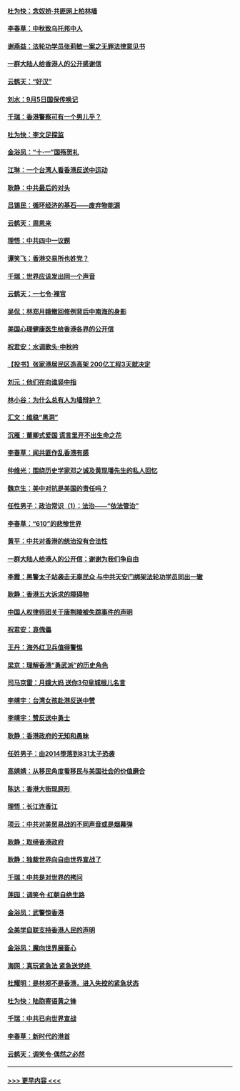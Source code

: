 #### [吐为快：念奴娇‧共匪网上柏林墙](../pages/nsc993/n11519122.md?t=09131555) 
#### [李春草：中秋致乌托邦中人](../pages/nsc993/n11518776.md?t=09131555) 
#### [谢燕益：法轮功学员张莉敏一案之无罪法律意见书](../pages/nsc993/n11517600.md?t=09131555) 
#### [一群大陆人给香港人的公开感谢信](../pages/nsc993/n11514797.md?t=09131555) 
#### [云鹤天：“好汉”](../pages/nsc993/n11513536.md?t=09131555) 
#### [刘水：9月5日国保传唤记](../pages/nsc993/n11513460.md?t=09131555) 
#### [千瑞：香港警察可有一个男儿乎？](../pages/nsc993/n11513109.md?t=09131555) 
#### [吐为快：李文足探监](../pages/nsc993/n11509622.md?t=09131555) 
#### [金浴凤：“十‧一”国殇贺礼](../pages/nsc993/n11509593.md?t=09131555) 
#### [江琳：一个台湾人看香港反送中运动](../pages/nsc993/n11509211.md?t=09131555) 
#### [耿静：中共最后的对头](../pages/nsc993/n11508308.md?t=09131555) 
#### [吕锡民：循环经济的基石——废弃物能源](../pages/nsc993/n11508212.md?t=09131555) 
#### [云鹤天：周恩来](../pages/nsc993/n11508055.md?t=09131555) 
#### [理悟：中共四中一议题](../pages/nsc993/n11507782.md?t=09131555) 
#### [谭笑飞：香港交易所也姓党？](../pages/nsc993/n11507753.md?t=09131555) 
#### [千瑞：世界应该发出同一个声音](../pages/nsc993/n11507290.md?t=09131555) 
#### [云鹤天：一七令‧裸官](../pages/nsc993/n11507177.md?t=09131555) 
#### [吴侃：林郑月娥撤回修例背后中南海的身影](../pages/nsc993/n11506876.md?t=09131555) 
#### [美国心理健康医生给香港各界的公开信](../pages/nsc993/n11506809.md?t=09131555) 
#### [祝君安：水调歌头‧中秋吟](../pages/nsc993/n11506758.md?t=09131555) 
#### [【投书】张家港居民区造高架 200亿工程3天就决定](../pages/nsc993/n11506682.md?t=09131555) 
#### [刘元：他们在向谁竖中指](../pages/nsc993/n11505384.md?t=09131555) 
#### [林小谷：为什么总有人为墙辩护？](../pages/nsc993/n11505226.md?t=09131555) 
#### [汇文：维稳“黑洞”](../pages/nsc993/n11504347.md?t=09131555) 
#### [沉雁：董卿式爱国 谎言里开不出生命之花](../pages/nsc993/n11503215.md?t=09131555) 
#### [李春草：闻共匪作乱香港有感](../pages/nsc993/n11503072.md?t=09131555) 
#### [仲维光：围绕历史学家邓之诚及黄现璠先生的私人回忆](../pages/nsc993/n11501330.md?t=09131555) 
#### [魏京生：美中对抗是美国的责任吗？](../pages/nsc993/n11500723.md?t=09131555) 
#### [任性男子：政治常识（1）：法治——“依法管治”](../pages/nsc993/n11500791.md?t=09131555) 
#### [李春草：“610”的悲惨世界](../pages/nsc993/n11501141.md?t=09131555) 
#### [黄平：中共对香港的统治没有合法性](../pages/nsc993/n11499473.md?t=09131555) 
#### [一群大陆人给港人的公开信：谢谢为我们争自由](../pages/nsc993/n11500402.md?t=09131555) 
#### [李霞：黑警太子站袭击无辜民众 与中共天安门绑架法轮功学员同出一辙](../pages/nsc993/n11499805.md?t=09131555) 
#### [耿静：香港五大诉求的障碍物](../pages/nsc993/n11497578.md?t=09131555) 
#### [中国人权律师团关于唐荆陵被失踪事件的声明](../pages/nsc993/n11500014.md?t=09131555) 
#### [祝君安：哀傀儡](../pages/nsc993/n11499776.md?t=09131555) 
#### [王丹：海外红卫兵值得警惕](../pages/nsc993/n11498138.md?t=09131555) 
#### [梁京：理解香港“勇武派”的历史角色](../pages/nsc993/n11498006.md?t=09131555) 
#### [司马京雷：月娥大妈  送你3句皇城根儿名言](../pages/nsc993/n11497885.md?t=09131555) 
#### [李靖宇：台湾女孩赴港反送中赞](../pages/nsc993/n11497721.md?t=09131555) 
#### [李靖宇：赞反送中勇士](../pages/nsc993/n11497452.md?t=09131555) 
#### [耿静：香港政府的无知和愚昧](../pages/nsc993/n11494238.md?t=09131555) 
#### [任姓男子：由2014堕落到831太子恐袭](../pages/nsc993/n11496683.md?t=09131555) 
#### [高婧婧：从移民角度看移民与美国社会的价值磨合](../pages/nsc993/n11495757.md?t=09131555) 
#### [陈达：香港大街现原形 ](../pages/nsc993/n11495441.md?t=09131555) 
#### [理悟：长江连香江](../pages/nsc993/n11495377.md?t=09131555) 
#### [项云：中共对美贸易战的不同声音或是烟幕弹](../pages/nsc993/n11494929.md?t=09131555) 
#### [耿静：取缔香港政府](../pages/nsc993/n11494218.md?t=09131555) 
#### [耿静：独裁世界向自由世界宣战了](../pages/nsc993/n11494190.md?t=09131555) 
#### [千瑞：中共是对世界的拷问](../pages/nsc993/n11493021.md?t=09131555) 
#### [莲园：调笑令‧红朝自绝生路](../pages/nsc993/n11493011.md?t=09131555) 
#### [金浴凤：武警惊香港](../pages/nsc993/n11492994.md?t=09131555) 
#### [全美学自联支持香港人民的声明](../pages/nsc993/n11492630.md?t=09131555) 
#### [金浴凤：魔向世界展畜心](../pages/nsc993/n11492599.md?t=09131555) 
#### [海网：真玩紧急法 紧急送党终 ](../pages/nsc993/n11492535.md?t=09131555) 
#### [杜耀明：是林郑不是香港，进入失控的紧急状态](../pages/nsc993/n11491420.md?t=09131555) 
#### [吐为快：陆胞寄语黄之锋](../pages/nsc993/n11491117.md?t=09131555) 
#### [千瑞：中共已向世界宣战](../pages/nsc993/n11490123.md?t=09131555) 
#### [李春草：新时代的港首](../pages/nsc993/n11489864.md?t=09131555) 
#### [云鹤天：调笑令·偶然之必然](../pages/nsc993/n11489701.md?t=09131555) 

----
#### [ >>> 更早内容 <<< ](../indexes/nsc993-earlier.md)
